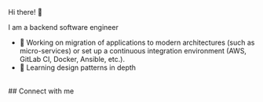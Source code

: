 Hi there! 👋

I am a backend software engineer 

- 🔭 Working on migration of applications to modern architectures (such as micro-services) or set up a continuous integration environment (AWS, GitLab CI, Docker, Ansible, etc.).
- 🌱 Learning design patterns in depth
<br>
## Connect with me
